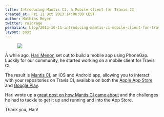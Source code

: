 ```yaml
---
title: Introducing Mantis CI, a Mobile Client for Travis CI
created_at: Fri 11 Oct 2013 14:00:00 CEST
author: Mathias Meyer
twitter: roidrage
permalink: blog/2013-10-11-introducing-mantis-ci-mobile-client-for-travis-ci
layout: post
---
```

<figure class="smaller right">
  <img src="http://floydpink.github.io/Mantis-CI/images/image07.png">
</figure>

A while ago, [Hari Menon](https://twitter.com/menonHari) set out to build a
mobile app using PhoneGap. Luckily for our community, he started working on a
mobile client for Travis CI.

The result is [Mantis CI](http://floydpink.github.io/Mantis-CI/), an iOS and
Android app, allowing you to interact with your repositories on Travis CI,
available on both the [Apple App
Store](https://itunes.apple.com/us/app/travis-ci-mobile/id665742482?mt=8&uo=4) and [Google
Play](https://play.google.com/store/apps/details?id=com.floydpink.android.travisci).

Hari wrote up a [great post on how Mantis CI came
about](http://www.harimenon.com/blog/2013/09/09/the-story-behind-mantis-ci/) and
the challenges he had to tackle to get it up and running and into the App Store.

Thank you, Hari!
